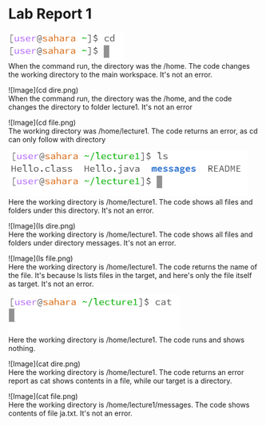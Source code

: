 # Lab Report 1
  ![Image](cd.png)<br>
  When the command run, the directory was the /home. The code changes the working directory to the main workspace. It's not an error. 
  
  ![Image](cd dire.png)<br> 
  When the command run, the directory was the /home, and the code changes the directory to folder lecture1. It's not an error
  
  ![Image](cd file.png)<br>
  The working directory was /home/lecture1. The code returns an error, as cd can only follow with directory
  
  ![Image](ls.png)<br>
  Here the working directory is /home/lecture1. The code shows all files and folders under this directory. It's not an error.

  ![Image](ls dire.png)<br>
  Here the working directory is /home/lecture1. The code shows all files and folders under directory messages. It's not an error.

  ![Image](ls file.png)<br>
  Here the working directory is /home/lecture1. The code returns the name of the file. It's because ls lists files in the target, and here's only the file itself as target. It's not an error.

  ![Image](cat.png)<br>
  Here the working directory is /home/lecture1. The code runs and shows nothing.

  ![Image](cat dire.png)<br>
  Here the working directory is /home/lecture1. The code returns an error report as cat shows contents in a file, while our target is a directory.

  ![Image](cat file.png)<br>
  Here the working directory is /home/lecture1/messages. The code shows contents of file ja.txt. It's not an error.
